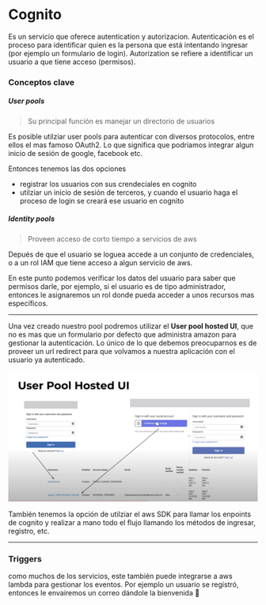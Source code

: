 # Cognito

Es un servicio que oferece autentication y autorizacion. Autenticación es el proceso para identificar quien es la persona que está intentando ingresar (por ejemplo un formulario de login). Autorization se refiere a identificar un usuario a que tiene acceso (permisos).

### Conceptos clave

##### User pools

> Su principal función es manejar un directorio de usuarios 

Es posible utilziar user pools para autenticar con diversos protocolos, entre ellos el mas famoso OAuth2. Lo que significa que podríamos integrar algun inicio de sesión de google, facebook etc.

Entonces tenemos las dos opciones
- registrar los usuarios con sus crendeciales en cognito
- utilziar un inicio de sesión de terceros, y cuando el usuario haga el proceso de login se creará ese usuario en cognito

##### Identity pools

> Proveen acceso de corto tiempo a servicios de aws

Depués de que el usuario se loguea accede a un conjunto de credenciales, o a un rol IAM que tiene acceso a algun servicio de aws.

En este punto podemos verificar los datos del usuario para saber que permisos darle, por ejemplo, si el usuario es de tipo administrador, entonces le asignaremos un rol donde pueda acceder a unos recursos mas específicos.

---

Una vez creado nuestro pool podremos utilizar el **User pool hosted UI**, que no es mas que un formulario por defecto que administra amazon para gestionar la autenticación. Lo único de lo que debemos preocuparnos es de proveer un url redirect para que volvamos a nuestra aplicación con el usuario ya autenticado.

![hosted_ui](hosted_ui.png)


También tenemos la opción de utilziar el aws SDK para llamar los enpoints de cognito y realizar a mano todo el flujo llamando los métodos de ingresar, registro, etc.

---

### Triggers

como muchos de los servicios, este también puede integrarse a aws lambda para gestionar los eventos. Por ejemplo un usuario se registró, entonces le envairemos un correo dándole la bienvenida 🙂
